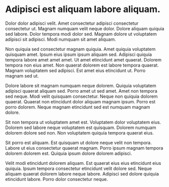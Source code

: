 # Adipisci est aliquam labore aliquam.

Dolor dolor adipisci velit. Amet consectetur adipisci consectetur consectetur ut. Magnam numquam velit neque dolor. Dolore aliquam quiquia sed labore. Dolor tempora modi dolor sed. Magnam dolore ut voluptatem adipisci sit adipisci. Modi numquam sit amet aliquam.

Non quiquia sed consectetur magnam quiquia. Amet quiquia voluptatem quisquam amet. Ipsum eius ipsum ipsum aliquam sed. Adipisci quiquia tempora labore amet amet amet. Ut amet etincidunt amet quaerat. Dolorem tempora non eius amet. Non quaerat dolorem est labore tempora quaerat. Magnam voluptatem sed adipisci. Est amet eius etincidunt ut. Porro magnam sed ut.

Dolore labore sit magnam numquam neque dolorem. Quiquia voluptatem adipisci quaerat aliquam sed. Porro amet ut sed amet. Amet non tempora sed neque. Modi velit quisquam consectetur. Neque non quiquia dolorem quaerat. Quaerat non etincidunt dolor aliquam magnam ipsum. Porro est porro dolorem. Neque magnam etincidunt sed est numquam magnam dolore.

Sit non tempora ut voluptatem amet est. Voluptatem dolor voluptatem eius. Dolorem sed labore neque voluptatem est quisquam. Dolorem numquam dolorem dolore sed non. Non voluptatem quiquia tempora quaerat eius.

Sit porro est aliquam. Est quisquam ut dolore neque velit non tempora. Labore ut eius consectetur quaerat magnam. Porro ipsum magnam tempora dolorem dolorem est. Quiquia ipsum dolore dolorem adipisci.

Velit modi etincidunt dolorem aliquam. Est quaerat eius eius etincidunt eius quiquia. Ipsum tempora consectetur etincidunt velit dolore sed. Neque aliquam quaerat dolorem labore neque labore. Adipisci sed dolore quiquia etincidunt labore. Porro dolor consectetur neque.

